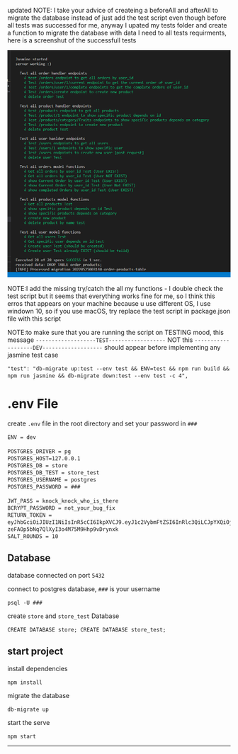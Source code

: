 updated NOTE: I take your advice of createing a beforeAll and afterAll to migrate the database instead of just add the test script even though before all tests was successed for me, anyway I upated my tests folder and create a function to migrate the database with data I need to all tests requirments, here is a screenshut of the successfull tests

![Test Cases](screen.png)

NOTE:I add the missing try/catch the all my functions - I double check the test script but it seems that everything works fine for me, so I think this erros that appears on your machine because u use different OS, I use windown 10, so if you use macOS, try replace the test script in package.json file with this script

NOTE:to make sure that you are running the script on TESTING mood, this message `-------------------TEST------------------` NOT this `-------------------DEV-------------------` should appear before implementing any jasmine test case

```
"test": "db-migrate up:test --env test && ENV=test && npm run build && npm run jasmine && db-migrate down:test --env test -c 4",
```

# .env File

create `.env` file in the root directory and set your password in `###`

```
ENV = dev

POSTGRES_DRIVER = pg
POSTGRES_HOST=127.0.0.1
POSTGRES_DB = store
POSTGRES_DB_TEST = store_test
POSTGRES_USERNAME = postgres
POSTGRES_PASSWORD = ###

JWT_PASS = knock_knock_who_is_there
BCRYPT_PASSWORD = not_your_bug_fix
RETURN_TOKEN = eyJhbGciOiJIUzI1NiIsInR5cCI6IkpXVCJ9.eyJ1c2VybmFtZSI6InRlc3QiLCJpYXQiOjE2NTM0MjgwNzV9.CMpEGAa-zeFAOp5bNq7QlXyI3o4M75M9Hhp9vDrynxk
SALT_ROUNDS = 10
```

## Database

database connected on port `5432`

connect to postgres database, `###` is your username

```
psql -U ###
```

create `store` and `store_test` Database

```
CREATE DATABASE store; CREATE DATABASE store_test;
```

## start project

install dependencies

```
npm install
```

migrate the database

```
db-migrate up
```

start the serve

```
npm start
```

---
